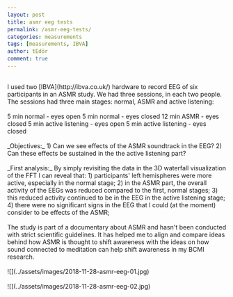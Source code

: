 ```yaml
---
layout: post
title: asmr eeg tests
permalink: /asmr-eeg-tests/
categories: measurements
tags: [measurements, IBVA]
author: tEdör
comment: true
---
```

<br>
I used two [IBVA](http://ibva.co.uk/) hardware to record EEG of six participants in an ASMR study. We had three sessions, in each two people. The sessions had three main stages: normal, ASMR and active listening:
<br><br>
5 min normal - eyes open   
5 min normal - eyes closed   
12 min ASMR - eyes closed   
5 min active listening - eyes open   
5 min active listening - eyes closed   
<br><br>
_Objectives:_  
1) Can we see effects of the ASMR soundtrack in the EEG?   
2) Can these effects be sustained in the the active listening part?
<br><br>
_First analysis:_   
By simply revisiting the data in the 3D waterfall visualization of the FFT I can reveal that:   
1) participants' left hemispheres were more active, especially in the normal stage;   
2) in the ASMR part, the overall activity of the EEGs was reduced compared to the first, normal stages;   
3) this reduced activity continued to be in the EEG in the active listening stage;   
4) there were no significant signs in the EEG that I could (at the moment) consider to be effects of the ASMR;
<br>
<br>
The study is part of a documentary about ASMR and hasn't been conducted with strict scientific guidelines. It has helped me to align and compare ideas behind how ASMR is thought to shift awareness with the ideas on how sound connected to meditation can help shift awareness in my BCMI research.
<br><br>
![](../assets/images/2018-11-28-asmr-eeg-01.jpg)
<br>
<br>
![](../assets/images/2018-11-28-asmr-eeg-02.jpg)
